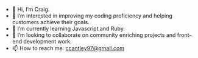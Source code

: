 - 👋 Hi, I’m Craig.
- 👀 I’m interested in improving my coding proficiency and helping customers achieve their goals.
- 🌱 I’m currently learning Javascript and Ruby.
- 💞️ I’m looking to collaborate on community enriching projects and front-end development work.
- 📫 How to reach me: ccantley97@gmail.com

<!---
craigcantley/craigcantley is a ✨ special ✨ repository because its `README.md` (this file) appears on your GitHub profile.
You can click the Preview link to take a look at your changes.
--->
